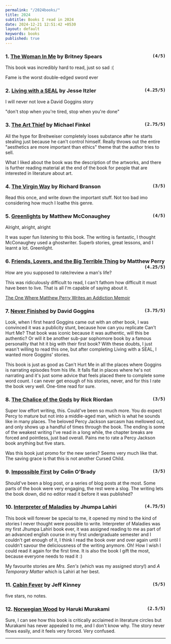 ```yaml
---
permalink: "/2024books/"
title: 2024
subtitle: Books I read in 2024
date: 2024-12-21 12:51:42 +0530
layout: default
keywords: books
published: true
---
```


### 1. [The Woman In Me](https://www.britneybook.com/) by Britney Spears <span style="float: right;">`(4/5)`</span>

This book was incredibly hard to read, just so sad :(

Fame is the worst double-edged sword ever

### 2. [Living with a SEAL](https://jesseitzler.com/products/living-with-a-seal-31-days-training-with-the-toughest-man-on-the-planet) by Jesse Itzler <span style="float: right;">`(4.25/5)`</span>

I will never not love a David Goggins story

"don't stop when you're tired, stop when you're done"

### 3. [The Art Thief](https://www.michaelfinkel.com/books/the-art-thief/) by Michael Finkel <span style="float: right;">`(2.75/5)`</span>

All the hype for Breitweiser completely loses substance after he starts stealing just because he can't control himself. Really throws out the entire "aesthetics are more important than ethics" theme that the author tries to sell.

What I liked about the book was the description of the artworks, and there is further reading material at the end of the book for people that are interested in literature about art.

### 4. [The Virgin Way](https://www.virgin.com/branson-family/books/richard-branson/the-virgin-way) by Richard Branson <span style="float: right;">`(3/5)`</span>

Read this once, and write down the important stuff. Not too bad imo considering how much I loathe this genre.

### 5. [Greenlights](https://greenlights.com/) by Matthew McConaughey <span style="float: right;">`(4/5)`</span>

Alright, alright, alright

It was super fun listening to this book. The writing is fantastic, I thought McConaughey used a ghostwriter. Superb stories, great lessons, and I learnt a lot. Greenlight.

### 6. [Friends, Lovers, and the Big Terrible Thing](https://www.goodreads.com/book/show/59641216-friends-lovers-and-the-big-terrible-thing) by Matthew Perry <span style="float: right;">`(4.25/5)`</span>

How are you supposed to rate/review a man's life?

This was ridiculously difficult to read, I can't fathom how difficult it must have been to live. That is all I'm capable of saying about it.

[The One Where Matthew Perry Writes an Addiction Memoir](https://www.nytimes.com/2022/10/23/arts/television/matthew-perry-friends-lovers-and-the-big-terrible-thing.html)

### 7. [Never Finished](https://davidgoggins.com/book/) by David Goggins <span style="float: right;">`(3.75/5)`</span>

Look, when I first heard Goggins came out with an other book, I was convinced it was a publicity stunt, because how can you replicate Can't Hurt Me? That book was iconic because it was authentic, will this be authentic? Or will it be another sub-par sophomore book by a famous personality that hit it big with their first book? With these doubts, I just wasn't willing to read this one, but after completing Living with a SEAL, I wanted more Goggins' stories.

This book is just as good as Can't Hurt Me in all the places where Goggins is narrating episodes from his life. It falls flat in places where he's not narrating and it's just some advice that feels placed there to complete some word count. I can never get enough of his stories, never, and for this I rate the book very well. One-time read for sure.

### 8. [The Chalice of the Gods](https://rickriordan.com/book/the-chalice-of-the-gods/) by Rick Riordan <span style="float: right;">`(3/5)`</span>

Super low effort writing, this. Could've been so much more. You do expect Percy to mature but not into a middle-aged man, which is what he sounds like in many places. The beloved Percy Jackson sarcasm has mellowed out, and only shows up a handful of times through the book. The ending is some of the weakest writing I've read in a long while, the chapter breaks are forced and pointless, just bad overall. Pains me to rate a Percy Jackson book anything but five stars.

Was this book just promo for the new series? Seems very much like that. The saving grace is that this is not another Cursed Child.

### 9. [Impossible First](https://www.theimpossiblefirst.com/) by Colin O'Brady <span style="float: right;">`(3/5)`</span>

Should've been a blog post, or a series of blog posts at the most. Some parts of the book were very engaging, the rest were a slog. The writing lets the book down, did no editor read it before it was published?

### 10. [Interpreter of Maladies](https://www.randomhouse.com/kvpa/jhumpalahiri/books.php) by Jhumpa Lahiri <span style="float: right;">`(4.75/5)`</span>

This book will forever be special to me, it opened my mind to the kind of stories I never thought were possible to write. Interpreter of Maladies was my first Jhumpa Lahiri book ever, it was assigned reading to me as part of an advanced english course in my first undergraduate semester and I couldn't get enough of it, I think I read the book over and over again until I couldn't savour the deliciousness of the writing anymore. Oh! How I wish I could read it again for the first time. It is also the book I gift the most, because everyone needs to read it :)

My favourite stories are _Mrs. Sen's_ (which was my assigned story!) and _A Temporary Matter_ which is Lahiri at her best.

### 11. [Cabin Fever](https://wimpykid.com/books/cabin-fever/) by Jeff Kinney <span style="float: right;">`(5/5)`</span>

five stars, no notes.

### 12. [Norwegian Wood](https://harukimurakami.com/books) by Haruki Murakami <span style="float: right;">`(2.5/5)`</span>

Sure, I can see how this book is critically acclaimed in literature circles but Murakami has never appealed to me, and I don't know why. The story never flows easily, and it feels very forced. Very confused.

---
